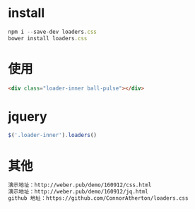 # install

```javascript
npm i --save-dev loaders.css
bower install loaders.css
```

# 使用
```html
<div class="loader-inner ball-pulse"></div>
```

# jquery

```javascript
$('.loader-inner').loaders()
```

# 其他

```html
演示地址：http://weber.pub/demo/160912/css.html
演示地址：http://weber.pub/demo/160912/jq.html
github 地址：https://github.com/ConnorAtherton/loaders.css
```
